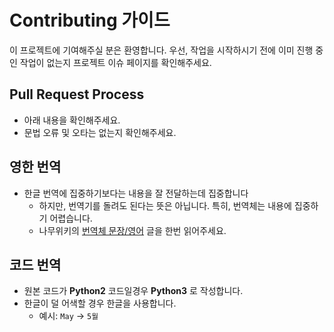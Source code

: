 # Contributing 가이드

이 프로젝트에 기여해주실 분은 환영합니다.
우선, 작업을 시작하시기 전에 이미 진행 중인 작업이 없는지 프로젝트 이슈 페이지를 확인해주세요.

## Pull Request Process

- 아래 내용을 확인해주세요.
- 문법 오류 및 오타는 없는지 확인해주세요.

## 영한 번역

- 한글 번역에 집중하기보다는 내용을 잘 전달하는데 집중합니다
  - 하지만, 번역기를 돌려도 된다는 뜻은 아닙니다. 특히, 번역체는 내용에 집중하기 어렵습니다.
  - 나무위키의 [번역체 문장/영어](https://namu.wiki/w/%EB%B2%88%EC%97%AD%EC%B2%B4%20%EB%AC%B8%EC%9E%A5/%EC%98%81%EC%96%B4) 글을 한번 읽어주세요.

## 코드 번역

- 원본 코드가 **Python2** 코드일경우 **Python3** 로 작성합니다.
- 한글이 덜 어색할 경우 한글을 사용합니다.
  - 예시: `May` -> `5월`

